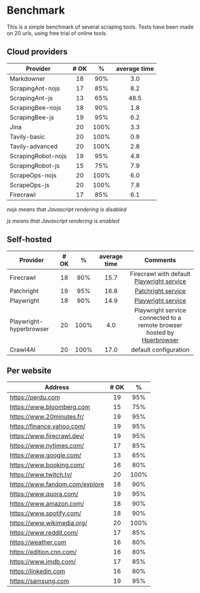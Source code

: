 # Benchmark

This is a simple benchmark of several scraping tools. Tests have been made on 20 urls, using free trial of online tools.

## Cloud providers

| Provider           | # OK | %    | average time |
|--------------------|:----:|:----:|:------------:|
| Markdowner         | 18   | 90%  | 3.0          |
| ScrapingAnt-nojs   | 17   | 85%  | 8.2          |
| ScrapingAnt-js     | 13   | 65%  | 48.5         |
| ScrapingBee-nojs   | 18   | 90%  | 1.8          |
| ScrapingBee-js     | 19   | 95%  | 6.2          |
| Jina               | 20   | 100% | 3.3          |
| Tavily-basic       | 20   | 100% | 0.9          |
| Tavily-advanced    | 20   | 100% | 2.8          |
| ScrapingRobot-nojs | 19   | 95%  | 4.8          |
| ScrapingRobot-js   | 15   | 75%  | 7.9          |
| ScrapeOps-nojs     | 20   | 100% | 6.0          |
| ScrapeOps-js       | 20   | 100% | 7.8          |
| Firecrawl          | 17   | 85%  | 6.1          |

*nojs means that Javascript rendering is disabled*

*js means that Javascript rendering is enabled*

## Self-hosted

| Provider                          | # OK | %    | average time | Comments      |
|-----------------------------------|:----:|:----:|:------------:|:------------:|
| Firecrawl                         | 18   | 90%  | 15.7 | Firecrawl with default [Playwright service](https://github.com/mendableai/firecrawl/tree/main/apps/playwright-service-ts) |
| Patchright                        | 19   | 95%  | 16.8 | [Patchright service](https://github.com/loorisr/patchright-scrape-api) |
| Playwright                        | 18   | 90%  | 14.9 | [Playwright service](https://github.com/mendableai/firecrawl/tree/main/apps/playwright-service-ts) |
| Playwright-hyperbrowser           | 20   | 100% | 4.0  | Playwright service connected to a remote browser hosted by [Hperbrowser](https://www.hyperbrowser.ai/) |
| Crawl4AI                          | 20   | 100% | 17.0 | default configuration |


## Per website

| Address                        | # OK | %    |
|--------------------------------|:----:|:----:|
| https://perdu.com              | 19   | 95%  |
| https://www.bloomberg.com      | 15   | 75%  |
| https://www.20minutes.fr/      | 19   | 95%  |
| https://finance.yahoo.com/     | 19   | 95%  |
| https://www.firecrawl.dev/     | 19   | 95%  |
| https://www.nytimes.com/       | 17   | 85%  |
| https://www.google.com/        | 13   | 65%  |
| https://www.booking.com/       | 16   | 80%  |
| https://www.twitch.tv/         | 20   | 100% |
| https://www.fandom.com/explore | 18   | 90%  |
| https://www.quora.com/         | 19   | 95%  |
| https://www.amazon.com/        | 18   | 90%  |
| https://www.spotify.com/       | 18   | 90%  |
| https://www.wikimedia.org/     | 20   | 100% |
| https://www.reddit.com/        | 17   | 85%  |
| https://weather.com            | 16   | 80%  |
| https://edition.cnn.com/       | 16   | 80%  |
| https://www.imdb.com/          | 17   | 85%  |
| https://linkedin.com           | 16   | 80%  |
| https://samsung.com            | 19   | 95%  |
